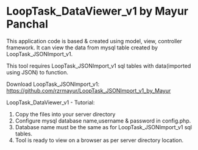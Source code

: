 # LoopTask_DataViewer_v1 by Mayur Panchal

This application code is based & created using model, view, controller framework.
It can view the data from mysql table created by LoopTask_JSONImport_v1.

This tool requires LoopTask_JSONImport_v1 sql tables with data(imported using JSON) to function. 

Download LoopTask_JSONImport_v1:
https://github.com/rzrmayur/LoopTask_JSONImport_v1_by_Mayur

LoopTask_DataViewer_v1 - Tutorial:
1) Copy the files into your server directory
2) Configure mysql database name,username & password in config.php.
3) Database name must be the same as for LoopTask_JSONImport_v1 sql tables.
4) Tool is ready to view on a browser as per server directory location.


